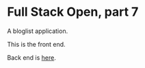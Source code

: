 # Full Stack Open, part 7

A bloglist application.

This is the front end.

Back end is [here](https://github.com/ajlakanen/fullstackopen-osa7/tree/main/blogs-back).
